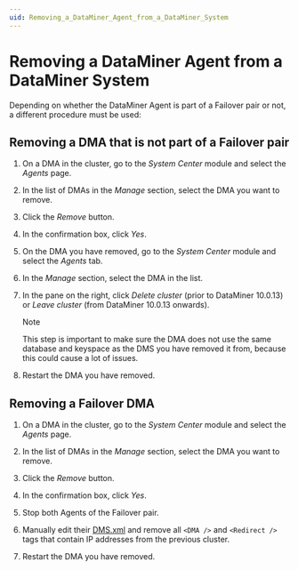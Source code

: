 ```yaml
---
uid: Removing_a_DataMiner_Agent_from_a_DataMiner_System
---
```


# Removing a DataMiner Agent from a DataMiner System

Depending on whether the DataMiner Agent is part of a Failover pair or not, a different procedure must be used:

## Removing a DMA that is not part of a Failover pair

1. On a DMA in the cluster, go to the *System Center* module and select the *Agents* page.

1. In the list of DMAs in the *Manage* section, select the DMA you want to remove.

1. Click the *Remove* button.

1. In the confirmation box, click *Yes*.

1. On the DMA you have removed, go to the *System Center* module and select the *Agents* tab.

1. In the *Manage* section, select the DMA in the list.

1. In the pane on the right, click *Delete cluster* (prior to DataMiner 10.0.13) or *Leave cluster* (from DataMiner 10.0.13 onwards).

   > [!NOTE]
   > This step is important to make sure the DMA does not use the same database and keyspace as the DMS you have removed it from, because this could cause a lot of issues.

1. Restart the DMA you have removed.

## Removing a Failover DMA

1. On a DMA in the cluster, go to the *System Center* module and select the *Agents* page.

1. In the list of DMAs in the *Manage* section, select the DMA you want to remove.

1. Click the *Remove* button.

1. In the confirmation box, click *Yes*.

1. Stop both Agents of the Failover pair.

1. Manually edit their [DMS.xml](xref:DMS_xml) and remove all `<DMA />` and `<Redirect />` tags that contain IP addresses from the previous cluster.

1. Restart the DMA you have removed.

